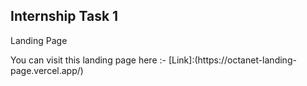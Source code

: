 ## Internship Task 1
Landing Page

<p>You can visit this landing page here :- [Link]:(https://octanet-landing-page.vercel.app/)</p>
